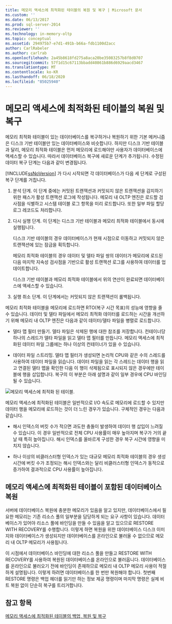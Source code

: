 ```yaml
---
title: 메모리 액세스에 최적화된 테이블의 복원 및 복구 | Microsoft 문서
ms.custom: ''
ms.date: 06/13/2017
ms.prod: sql-server-2014
ms.reviewer: ''
ms.technology: in-memory-oltp
ms.topic: conceptual
ms.assetid: 294975b7-e7d1-491b-b66a-fdb1100d2acc
author: CarlRabeler
ms.author: carlrab
ms.openlocfilehash: 2a45b8618fd275a8aca20be35083257b8f8d0707
ms.sourcegitcommit: 57f1d15c67113bbadd40861b886d6929aacd3467
ms.translationtype: MT
ms.contentlocale: ko-KR
ms.lasthandoff: 06/18/2020
ms.locfileid: "85025940"
---
```

# <a name="restore-and-recovery-of-memory-optimized-tables"></a>메모리 액세스에 최적화된 테이블의 복원 및 복구
  메모리 최적화 테이블이 있는 데이터베이스를 복구하거나 복원하기 위한 기본 메커니즘은 디스크 기반 테이블만 있는 데이터베이스와 비슷합니다. 하지만 디스크 기반 테이블과 달리, 메모리 최적화 테이블은 먼저 메모리에 로드해야만 사용자가 데이터베이스에 액세스할 수 있습니다. 따라서 데이터베이스 복구에 새로운 단계가 추가됩니다. 수정된 데이터 복구 단계는 다음과 같이 변경됩니다.

 [!INCLUDE[ssNoVersion](../../includes/ssnoversion-md.md)] 가 다시 시작되면 각 데이터베이스가 다음 세 단계로 구성된 복구 단계를 거칩니다.

1.  분석 단계. 이 단계 중에는 커밋된 트랜잭션과 커밋되지 않은 트랜잭션을 감지하기 위한 패스가 활성 트랜잭션 로그에 작성됩니다. 메모리 내 OLTP 엔진은 로드할 검사점을 식별하고 시스템 테이블 로그 항목을 미리 로드합니다. 또한 일부 파일 할당 로그 레코드도 처리합니다.

2.  다시 실행 단계. 이 단계는 디스크 기반 테이블과 메모리 최적화 테이블에서 동시에 실행됩니다.

     디스크 기반 테이블의 경우 데이터베이스가 현재 시점으로 이동하고 커밋되지 않은 트랜잭션에 있는 잠금을 획득합니다.

     메모리 최적화 테이블의 경우 데이터 및 델타 파일 쌍의 데이터가 메모리에 로드된 다음 마지막 지속성 검사점을 기반으로 활성 트랜잭션 로그를 사용하여 데이터를 업데이트합니다.

     디스크 기반 테이블과 메모리 최적화 테이블에서 위의 연산이 완료되면 데이터베이스에 액세스할 수 있습니다.

3.  실행 취소 단계. 이 단계에서는 커밋되지 않은 트랜잭션이 롤백됩니다.

 메모리 최적화 테이블을 메모리에 로드하면 RTO(복구 시간 목표)의 성능에 영향을 줄 수 있습니다. 데이터 및 델타 파일에서 메모리 최적화 데이터를 로드하는 시간을 개선하기 위해 메모리 내 OLTP 엔진은 다음과 같이 데이터/델타 파일을 병렬로 로드합니다.

-   델타 맵 필터 만들기. 델타 파일은 삭제된 행에 대한 참조를 저장합니다. 컨테이너당 하나의 스레드가 델타 파일을 읽고 델타 맵 필터를 만듭니다. 메모리 액세스에 최적화된 데이터 파일 그룹에는 하나 이상의 컨테이너가 있을 수 있습니다.

-   데이터 파일 스트리밍.  델타 맵 필터가 생성되면 논리적 CPU와 같은 수의 스레드를 사용하여 데이터 파일을 읽습니다. 데이터 파일을 읽는 각 스레드는 데이터 행을 읽고 연결된 델타 맵을 확인한 다음 이 행이 삭제됨으로 표시되지 않은 경우에만 테이블에 행을 삽입합니다. 복구의 이 부분은 아래 설명과 같이 일부 경우에 CPU 바인딩될 수 있습니다.

 ![메모리 액세스에 최적화 된 테이블.](../../database-engine/media/memory-optimized-tables.gif "메모리 최적화 테이블.")

 메모리 액세스에 최적화된 테이블은 일반적으로 I/O 속도로 메모리에 로드할 수 있지만 데이터 행을 메모리에 로드하는 것이 더 느린 경우가 있습니다. 구체적인 경우는 다음과 같습니다.

-   해시 인덱스의 버킷 수가 적으면 과도한 충돌이 발생하여 데이터 행 삽입이 느려질 수 있습니다. 이 경우 일반적으로 전체 CPU 사용률이 매우 높아지며 복구가 거의 끝날 때 특히 높아집니다. 해시 인덱스를 올바르게 구성한 경우 복구 시간에 영향을 미치지 않습니다.

-   하나 이상의 비클러스터형 인덱스가 있는 대규모 메모리 최적화 테이블의 경우 생성 시간에 버킷 수가 조정되는 해시 인덱스와는 달리 비클러스터형 인덱스가 동적으로 증가하여 결과적으로 CPU 사용률이 높아집니다.

## <a name="restoring-a-database-with-memory-optimized-tables"></a>메모리 액세스에 최적화된 테이블이 포함된 데이터베이스 복원
 서버에 데이터베이스 복원에 충분한 메모리가 있음을 알고 있지만, 데이터베이스에서 필요한 메모리는 기존 리소스 풀의 일부분을 담당하게 되는 요구 사항이 있습니다.  데이터베이스가 있어야 리소스 풀에 바인딩을 만들 수 있음을 알고 있으므로  RESTORE WITH RECOVERY를 수행합니다.  이렇게 하면 복원을 위한 데이터베이스 디스크 이미지와 데이터베이스가 생성되지만 데이터베이스를 온라인으로 불러올 수 없으므로 메모리 내 OLTP 메모리가 사용됩니다.

 이 시점에서 데이터베이스 바인딩에 대한 리소스 풀을 만들고 RESTORE WITH RECOVERY를 사용하여 복원된 데이터베이스를 온라인으로 불러옵니다.  데이터베이스를 온라인으로 불러오기 전에 바인딩이 존재하므로 메모리 내 OLTP 메모리 사용이 적절하게 설명됩니다. 이렇게 하려면 데이터베이스를 한 번만 복원해야 합니다. 첫번째 RESTORE 명령은 백업 헤더를 읽기만 하는 정보 제공 명령이며 마지막 명령은 실제 비트 복원 없이 단순히 복구를 트리거합니다.

## <a name="see-also"></a>참고 항목
 [메모리 액세스에 최적화된 테이블의 백업, 복원 및 복구](memory-optimized-tables.md)


